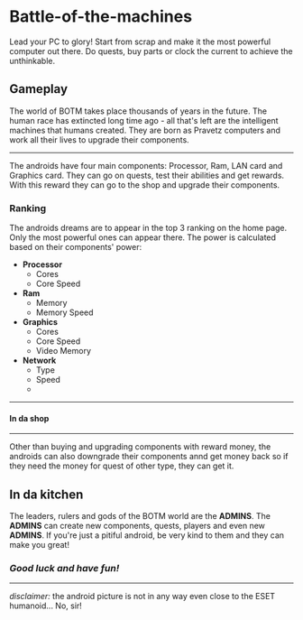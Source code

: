 # Battle-of-the-machines
Lead your PC to glory! Start from scrap and make it the most powerful computer out there. Do quests, buy parts or clock the current to achieve the unthinkable.

## Gameplay
The world of BOTM takes place thousands of years in the future. The human race has extincted  long time ago - all that's left are the intelligent machines that humans created. They are born as Pravetz computers and work all their lives to upgrade their components.
***
The androids have four main components: Processor, Ram, LAN card and Graphics card. They can go on quests, test their abilities and get rewards. With this reward they can go to the shop and upgrade their components.

### Ranking
The androids dreams are to appear in the top 3 ranking on the home page. Only the most powerful ones can appear there. The power is calculated based on their components' power:
* **Processor**
  * Cores
  * Core Speed
* **Ram**
  * Memory
  * Memory Speed
* **Graphics**
  * Cores
  * Core Speed
  * Video Memory
* **Network**
  * Type
  * Speed
  * 
  
***
#### In da shop
***
Other than buying and upgrading components with reward money, the androids can also downgrade their components annd get money back so if they need the money for quest of other type, they can get it.

## In da kitchen
The leaders, rulers and gods of the BOTM world are the **ADMINS**. The **ADMINS** can create new components, quests, players and even new **ADMINS**. If you're just а pitiful android, be very kind to them and they can make you great!

### *Good luck and have fun!*
***
*disclaimer:* the android picture is not in any way even close to the ESET humanoid... No, sir!
